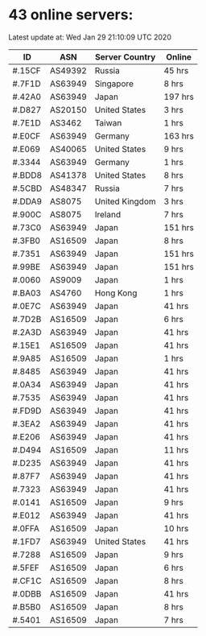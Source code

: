 # 43 online servers:

Latest update at: Wed Jan 29 21:10:09 UTC 2020

| ID | ASN | Server Country | Online |
| -- | --- | -------------- | ------ |
| #.15CF | AS49392 | Russia | 45 hrs |
| #.7F1D | AS63949 | Singapore | 8 hrs |
| #.42A0 | AS63949 | Japan | 197 hrs |
| #.D827 | AS20150 | United States | 3 hrs |
| #.7E1D | AS3462 | Taiwan | 1 hrs |
| #.E0CF | AS63949 | Germany | 163 hrs |
| #.E069 | AS40065 | United States | 9 hrs |
| #.3344 | AS63949 | Germany | 1 hrs |
| #.BDD8 | AS41378 | United States | 8 hrs |
| #.5CBD | AS48347 | Russia | 7 hrs |
| #.DDA9 | AS8075 | United Kingdom | 3 hrs |
| #.900C | AS8075 | Ireland | 7 hrs |
| #.73C0 | AS63949 | Japan | 151 hrs |
| #.3FB0 | AS16509 | Japan | 8 hrs |
| #.7351 | AS63949 | Japan | 151 hrs |
| #.99BE | AS63949 | Japan | 151 hrs |
| #.0060 | AS9009 | Japan | 1 hrs |
| #.BA03 | AS4760 | Hong Kong | 1 hrs |
| #.0E7C | AS63949 | Japan | 41 hrs |
| #.7D2B | AS16509 | Japan | 6 hrs |
| #.2A3D | AS63949 | Japan | 41 hrs |
| #.15E1 | AS16509 | Japan | 41 hrs |
| #.9A85 | AS16509 | Japan | 1 hrs |
| #.8485 | AS63949 | Japan | 41 hrs |
| #.0A34 | AS63949 | Japan | 41 hrs |
| #.7535 | AS63949 | Japan | 41 hrs |
| #.FD9D | AS63949 | Japan | 41 hrs |
| #.3EA2 | AS63949 | Japan | 41 hrs |
| #.E206 | AS63949 | Japan | 41 hrs |
| #.D494 | AS16509 | Japan | 11 hrs |
| #.D235 | AS63949 | Japan | 41 hrs |
| #.87F7 | AS63949 | Japan | 41 hrs |
| #.7323 | AS63949 | Japan | 41 hrs |
| #.0141 | AS16509 | Japan | 9 hrs |
| #.E012 | AS63949 | Japan | 41 hrs |
| #.0FFA | AS16509 | Japan | 10 hrs |
| #.1FD7 | AS63949 | United States | 41 hrs |
| #.7288 | AS16509 | Japan | 9 hrs |
| #.5FEF | AS16509 | Japan | 6 hrs |
| #.CF1C | AS16509 | Japan | 8 hrs |
| #.0DBB | AS16509 | Japan | 41 hrs |
| #.B5B0 | AS16509 | Japan | 8 hrs |
| #.5401 | AS16509 | Japan | 7 hrs |

